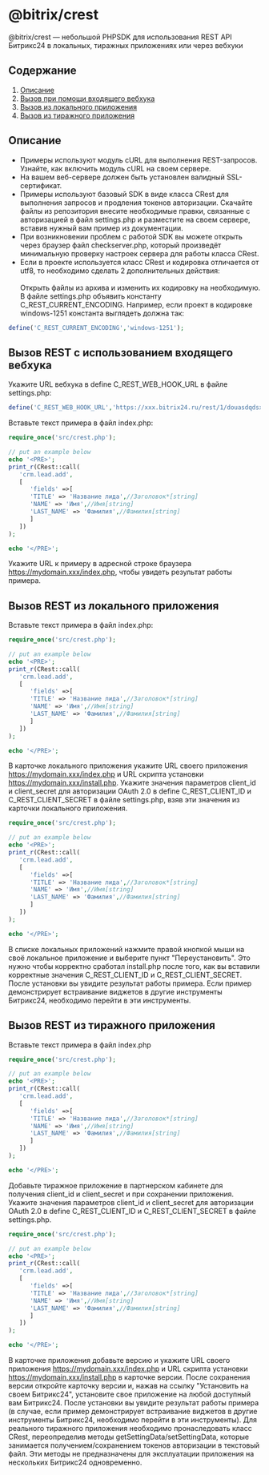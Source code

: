 # @bitrix/crest 
@bitrix/crest — небольшой PHPSDK для использования REST API Битрикс24 в локальных, 
тиражных приложениях или через вебхуки

## Содержание
1. [Описание](#introduction)
2. [Вызов при помощи входящего вебхука](#webhook)
3. [Вызов из локального приложения](#local)
4. [Вызов из тиражного приложения](#public)


<h2 id="introduction">Описание</h2>

<ul>
<li>Примеры используют модуль cURL для выполнения REST-запросов. Узнайте, как включить модуль cURL на своем сервере.
<li>На вашем веб-сервере должен быть установлен валидный SSL-сертификат.
<li>Примеры используют базовый SDK в виде класса CRest для выполнения запросов и продления токенов авторизации. Скачайте файлы из репозитория внесите необходимые правки, связанные с авторизацией в файл settings.php и разместите на своем сервере, вставив нужный вам пример из документации.
<li>При возникновении проблем с работой SDK вы можете открыть через браузер файл checkserver.php, который произведёт минимальную проверку настроек сервера для работы класса CRest.
<li>Если в проекте используется класс CRest и кодировка отличается от utf8, то необходимо сделать 2 дополнительных действия:
<br/><br/>Открыть файлы из архива и изменить их кодировку на необходимую.
<br/>В файле settings.php объявить константу C_REST_CURRENT_ENCODING. Например, если проект в кодировке windows-1251 константа выглядеть должна так:</li></ul>
   
```php
define('C_REST_CURRENT_ENCODING','windows-1251');
```

<h2 id="webhook">Вызов REST с использованием входящего вебхука</h2>

Укажите URL вебхука в define C_REST_WEB_HOOK_URL в файле settings.php:

```php
define('C_REST_WEB_HOOK_URL','https://xxx.bitrix24.ru/rest/1/douasdqdsxSWgc3mgc1/');
```

Вставьте текст примера в файл index.php:

```php
require_once('src/crest.php');

// put an example below
echo '<PRE>';
print_r(CRest::call(
   'crm.lead.add',
   [
      'fields' =>[
      'TITLE' => 'Название лида',//Заголовок*[string]
      'NAME' => 'Имя',//Имя[string]
      'LAST_NAME' => 'Фамилия',//Фамилия[string]
      ]
   ])
);

echo '</PRE>';
```

Укажите URL к примеру в адресной строке браузера https://mydomain.xxx/index.php, чтобы увидеть результат работы примера.


<h2 id="local">Вызов REST из локального приложения</h2>

Вставьте текст примера в файл index.php:

```php
require_once('src/crest.php');

// put an example below
echo '<PRE>';
print_r(CRest::call(
   'crm.lead.add',
   [
      'fields' =>[
      'TITLE' => 'Название лида',//Заголовок*[string]
      'NAME' => 'Имя',//Имя[string]
      'LAST_NAME' => 'Фамилия',//Фамилия[string]
      ]
   ])
);

echo '</PRE>';
```

В карточке локального приложения укажите URL своего приложения https://mydomain.xxx/index.php и URL скрипта установки https://mydomain.xxx/install.php.
Укажите значения параметров client_id и client_secret для авторизации OAuth 2.0 в define C_REST_CLIENT_ID и C_REST_CLIENT_SECRET в файле settings.php, взяв эти значения из карточки локального приложения.

```php
require_once('src/crest.php');

// put an example below
echo '<PRE>';
print_r(CRest::call(
   'crm.lead.add',
   [
      'fields' =>[
      'TITLE' => 'Название лида',//Заголовок*[string]
      'NAME' => 'Имя',//Имя[string]
      'LAST_NAME' => 'Фамилия',//Фамилия[string]
      ]
   ])
);

echo '</PRE>';
```

В списке локальных приложений нажмите правой кнопкой мыши на своё локальное приложение и выберите пункт "Переустановить". Это нужно чтобы корректно сработал install.php после того, как вы вставили корректные значения C_REST_CLIENT_ID и C_REST_CLIENT_SECRET.
После установки вы увидите результат работы примера. Если пример демонстрирует встраивание виджетов в другие инструменты Битрикс24, необходимо перейти в эти инструменты.


<h2 id="public">Вызов REST из тиражного приложения</h2>

Вставьте текст примера в файл index.php

```php
require_once('src/crest.php');

// put an example below
echo '<PRE>';
print_r(CRest::call(
   'crm.lead.add',
   [
      'fields' =>[
      'TITLE' => 'Название лида',//Заголовок*[string]
      'NAME' => 'Имя',//Имя[string]
      'LAST_NAME' => 'Фамилия',//Фамилия[string]
      ]
   ])
);

echo '</PRE>';
```

Добавьте тиражное приложение в партнерском кабинете для получения client_id и client_secret и при сохранении приложения.
Укажите значения параметров client_id и client_secret для авторизации OAuth 2.0 в define C_REST_CLIENT_ID и C_REST_CLIENT_SECRET в файле settings.php.

```php
require_once('src/crest.php');

// put an example below
echo '<PRE>';
print_r(CRest::call(
   'crm.lead.add',
   [
      'fields' =>[
      'TITLE' => 'Название лида',//Заголовок*[string]
      'NAME' => 'Имя',//Имя[string]
      'LAST_NAME' => 'Фамилия',//Фамилия[string]
      ]
   ])
);

echo '</PRE>';
```

В карточке приложения добавьте версию и укажите URL своего приложения https://mydomain.xxx/index.php и URL скрипта установки https://mydomain.xxx/install.php в карточке версии.
После сохранения версии откройте карточку версии и, нажав на ссылку "Установить на своем Битрикс24", установите свое приложение на любой доступный вам Битрикс24.
После установки вы увидите результат работы примера (в случае, если пример демонстрирует встраивание виджетов в другие инструменты Битрикс24, необходимо перейти в эти инструменты).
Для реального тиражного приложения необходимо пронаследовать класс CRest, переопределив методы getSettingData/setSettingData, которые занимается получением/сохранением токенов авторизации в текстовый файл. Эти методы не предназначены для эксплуатации приложения на нескольких Битрикс24 одновременно.

